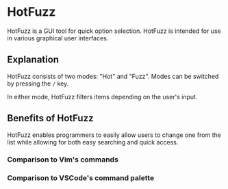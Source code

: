 # HotFuzz

HotFuzz is a GUI tool for quick option selection. HotFuzz is intended for use in various graphical user interfaces.

## Explanation

HotFuzz consists of two modes: "Hot" and "Fuzz". Modes can be switched by pressing the `/` key.

In either mode, HotFuzz filters items depending on the user's input.

## Benefits of HotFuzz

HotFuzz enables programmers to easily allow users to change one from the list while allowing for both easy searching and quick access.

### Comparison to Vim's commands

### Comparison to VSCode's command palette
